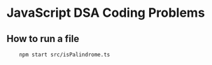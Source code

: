 # JavaScript DSA Coding Problems

## How to run a file

```bash
    npm start src/isPalindrome.ts
```

